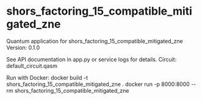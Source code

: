 # shors_factoring_15_compatible_mitigated_zne

Quantum application for shors_factoring_15_compatible_mitigated_zne
Version: 0.1.0

See API documentation in app.py or service logs for details.
Circuit: default_circuit.qasm

Run with Docker:
docker build -t shors_factoring_15_compatible_mitigated_zne .
docker run -p 8000:8000 --rm shors_factoring_15_compatible_mitigated_zne
